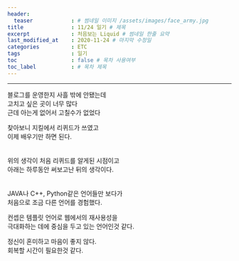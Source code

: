 ```yaml
---
header:
  teaser            : # 썸네일 이미지 /assets/images/face_army.jpg
title               : 11/24 일기 # 제목
excerpt             : 처음보는 Liquid # 썸네일 한줄 요약
last_modified_at    : 2020-11-24 # 마지막 수정일
categories          : ETC
tags                : 일기
toc                 : false # 목차 사용여부
toc_label           : # 목차 제목
---
```

---

블로그를 운영한지 사흘 밖에 안됐는데  
고치고 싶은 곳이 너무 많다  
근데 아는게 없어서 고칠수가 없었다  

찾아보니 지킬에서 리퀴드가 쓰였고  
이제 배우기만 하면 된다.  
<br><br>
위의 생각이 처음 리퀴드를 알게된 시점이고  
아래는 하루동안 써보고난 뒤의 생각이다.  
<br><br>
JAVA나 C++, Python같은 언어들만 보다가  
처음으로 조금 다른 언어를 경험했다.  

컨셉은 템플릿 언어로 웹에서의 재사용성을  
극대화하는 데에 중심을 두고 있는 언어인것 같다.  

정신이 혼미하고 마음이 좋지 않다.  
회복할 시간이 필요한것 같다.  